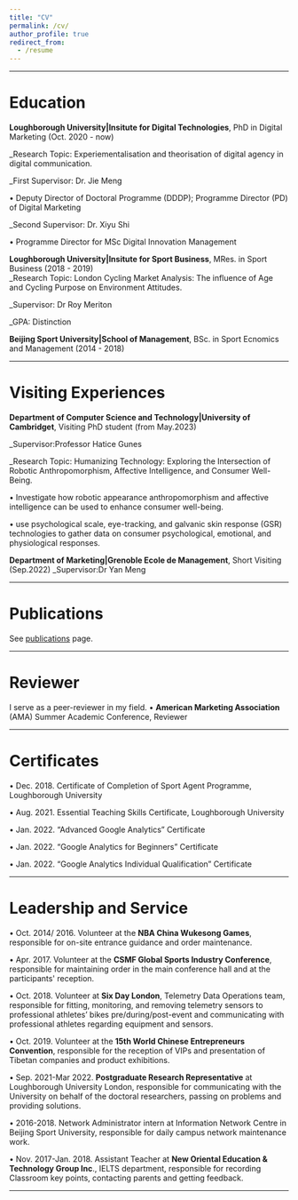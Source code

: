 ```yaml
---
title: "CV"
permalink: /cv/
author_profile: true
redirect_from:
  - /resume
---
```


***

# Education

**Loughborough University|Insitute for Digital Technologies**, PhD in Digital Marketing (Oct. 2020 - now) 

_Research Topic: Experiementalisation and theorisation of digital agency in digital communication.

_First Supervisor: Dr. Jie Meng 

•	Deputy Director of Doctoral Programme (DDDP); Programme Director (PD) of Digital Marketing

_Second Supervisor: Dr. Xiyu Shi 

•	Programme Director for MSc Digital Innovation Management

**Loughborough University|Insitute for Sport Business**, MRes. in Sport Business (2018 - 2019)  
_Research Topic: London Cycling Market Analysis: The influence of Age and Cycling Purpose on Environment Attitudes.

_Supervisor: Dr Roy Meriton

_GPA: Distinction

**Beijing Sport University|School of Management**, BSc. in Sport Ecnomics and Management (2014 - 2018)  


***



# Visiting Experiences

**Department of Computer Science and Technology|University of Cambridget**, Visiting PhD student (from May.2023)

_Supervisor:Professor Hatice Gunes

_Research Topic: Humanizing Technology: Exploring the Intersection of Robotic Anthropomorphism, Affective Intelligence, and Consumer Well-Being.

•	Investigate how robotic appearance anthropomorphism and affective intelligence can be used to enhance consumer well-being.

•	use psychological scale, eye-tracking, and galvanic skin response (GSR) technologies to gather data on consumer psychological, emotional, and physiological responses.


**Department of Marketing|Grenoble Ecole de Management**, Short Visiting (Sep.2022)
_Supervisor:Dr Yan Meng

***

# Publications

See [publications](/publications/) page.

***

# Reviewer
I serve as a peer-reviewer in my field.
• **American Marketing Association** (AMA) Summer Academic Conference, Reviewer



***
# Certificates
•	Dec. 2018. Certificate of Completion of Sport Agent Programme, Loughborough University

•	Aug. 2021. Essential Teaching Skills Certificate, Loughborough University 

•	Jan. 2022. “Advanced Google Analytics” Certificate

•	Jan. 2022. “Google Analytics for Beginners” Certificate

•	Jan. 2022. “Google Analytics Individual Qualification” Certificate


***

# Leadership and Service

•	Oct. 2014/ 2016. Volunteer at the **NBA China Wukesong Games**, responsible for on-site entrance guidance and order maintenance.

•	Apr. 2017. Volunteer at the **CSMF Global Sports Industry Conference**, responsible for maintaining order in the main conference hall and at the participants' reception.

•	Oct. 2018. Volunteer at **Six Day London**, Telemetry Data Operations team, responsible for fitting, monitoring, and removing telemetry sensors to professional athletes’ bikes pre/during/post-event and communicating with professional athletes regarding equipment and sensors.

•	Oct. 2019. Volunteer at the **15th World Chinese Entrepreneurs Convention**, responsible for the reception of VIPs and presentation of Tibetan companies and product exhibitions.

•	Sep. 2021-Mar 2022. **Postgraduate Research Representative** at Loughborough University London, responsible for communicating with the University on behalf of the doctoral researchers, passing on problems and providing solutions.

•	2016-2018. Network Administrator intern at Information Network Centre in Beijing Sport University, responsible for daily campus network maintenance work.

•	Nov. 2017-Jan. 2018. Assistant Teacher at **New Oriental Education & Technology Group Inc**., IELTS department, responsible for recording Classroom key points, contacting parents and getting feedback.

***



